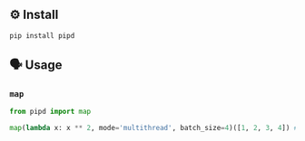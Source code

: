 ## ⚙️ Install

```bash
pip install pipd
```

## 🗣️ Usage

### `map`
```py
from pipd import map

map(lambda x: x ** 2, mode='multithread', batch_size=4)([1, 2, 3, 4]) # [1, 4, 9, 16]
```
